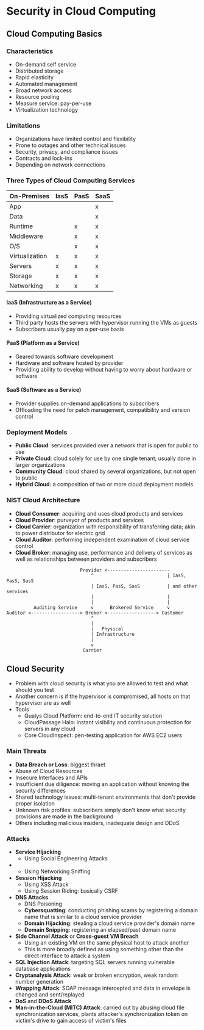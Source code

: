 # Security in Cloud Computing

## Cloud Computing Basics

### Characteristics

- On-demand self service
- Distributed storage
- Rapid elasticity
- Automated management
- Broad network access
- Resource pooling
- Measure service: pay-per-use
- Virtualization technology

### Limitations

- Organizations have limited control and flexibility
- Prone to outages and other technical issues
- Security, privacy, and compliance issues
- Contracts and lock-ins
- Depending on network connections

### Three Types of Cloud Computing Services

| On-Premises    | IasS | PasS | SaaS |
| -------------- | ---- | ---- | ---- |
| App            |      |      | x    |
| Data           |      |      | x    |
| Runtime        |      | x    | x    |
| Middleware     |      | x    | x    |
| O/S            |      | x    | x    |
| Virtualization | x    | x    | x    |
| Servers        | x    | x    | x    |
| Storage        | x    | x    | x    |
| Networking     | x    | x    | x    |

#### IaaS (Infrastructure as a Service)

- Providing virtualized computing resources
- Third party hosts the servers with hypervisor running the VMs as guests
- Subscribers usually pay on a per-use basis

#### PaaS (Platform as a Service)

- Geared towards software development
- Hardware and software hosted by provider
- Providing ability to develop without having to worry about hardware or software

#### SaaS (Software as a Service)

- Provider supplies on-demand applications to subscribers
- Offloading the need for patch management, compatibility and version control

### Deployment Models

- **Public Cloud**: services provided over a network that is open for public to use
- **Private Cloud**: cloud solely for use by one single tenant; usually done in larger organizations
- **Community Cloud**: cloud shared by several organizations, but not open to public
- **Hybrid Cloud**: a composition of two or more cloud deployment models

### NIST Cloud Architecture

- **Cloud Consumer**: acquiring and uses cloud products and services
- **Cloud Provider**: purveyor of products and services
- **Cloud Carrier**: organization with responsibility of transferring data; akin to power distributor for electric grid
- **Cloud Auditor**: performing independent examination of cloud service control
- **Cloud Broker**: managing use, performance and delivery of services as well as relationships between providers and subscribers

```
                           Provider <-----------------------
                               ^                           | IasS, PasS, SasS
                               | IasS, PasS, SasS          | and other services
                               |                           |
                               |                           |
          Auditing Service     v      Brokered Service     v
Auditor <------------------> Broker <------------------> Customer
                               ^
                               |
                               |   Physical
                               | Infrastructure
                               |
                               v
                            Carrier
```

## Cloud Security

- Problem with cloud security is what you are allowed to test and what should you test
- Another concern is if the hypervisor is compromised, all hosts on that hypervisor are as well
- Tools
  - Qualys Cloud Platform: end-to-end IT security solution
  - CloudPassage Halo: instant visibility and continuous protection for servers in any cloud
  - Core CloudInspect: pen-testing application for AWS EC2 users

### Main Threats

- **Data Breach or Loss**: biggest thraet
- Abuse of Cloud Resources
- Insecure Interfaces and APIs
- Insufficient due diligence: moving an application without knowing the security differences
- Shared technology issues: multi-tenant environments that don't provide proper isolation
- Unknown risk profiles: subscribers simply don't know what security provisions are made in the background
- Others including malicious insiders, inadequate design and DDoS

### Attacks

- **Service Hijacking**
  - Using Social Engineering Attacks
- - Using Networking Sniffing
- **Session Hijacking**
  - Using XSS Attack
  - Using Session Riding: basically CSRF
- **DNS Attacks**
  - DNS Poisoning
  - **Cybersquatting**: conducting phishing scams by registering a domain name that is similar to a cloud service provider
  - **Domain Hijacking**: stealing a cloud service provider's domain name
  - **Domain Snipping**: registering an elapsed/past domain name
- **Side Channel Attack** or **Cross-guest VM Breach**
  - Using an existing VM on the same physical host to attack another
  - This is more broadly defined as using something other than the direct interface to attack a system
- **SQL Injection Attack**: targeting SQL servers running vulnerable database applications
- **Cryptanalysis Attack**: weak or broken encryption, weak random number generation
- **Wrapping Attack**: SOAP message intercepted and data in envelope is changed and sent/replayed
- **DoS** and **DDoS Attack**
- **Man-in-the-Cloud (MITC) Attack**: carried out by abusing cloud file synchronization services, plants attacker's synchronization token on victim's drive to gain access of victim's files
